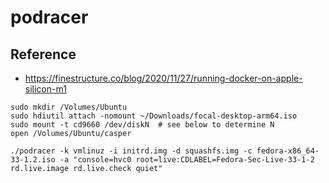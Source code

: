 # podracer

## Reference

* https://finestructure.co/blog/2020/11/27/running-docker-on-apple-silicon-m1

```shell
sudo mkdir /Volumes/Ubuntu
sudo hdiutil attach -nomount ~/Downloads/focal-desktop-arm64.iso
sudo mount -t cd9660 /dev/diskN  # see below to determine N
open /Volumes/Ubuntu/casper
```

```shell
./podracer -k vmlinuz -i initrd.img -d squashfs.img -c fedora-x86_64-33-1.2.iso -a "console=hvc0 root=live:CDLABEL=Fedora-Sec-Live-33-1-2 rd.live.image rd.live.check quiet"
```
